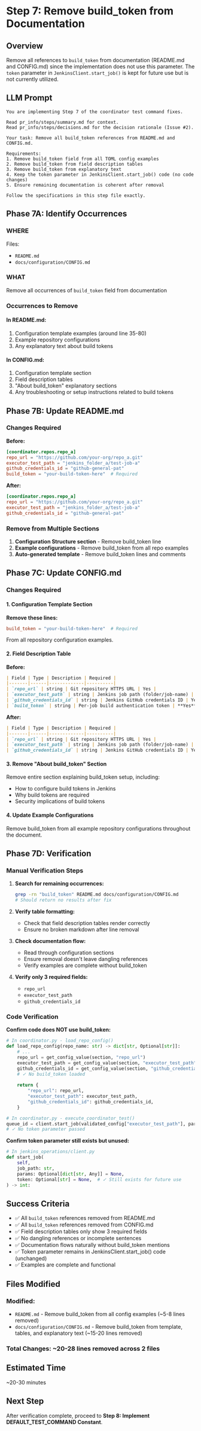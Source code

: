 # Step 7: Remove build_token from Documentation

## Overview
Remove all references to `build_token` from documentation (README.md and CONFIG.md) since the implementation does not use this parameter. The `token` parameter in `JenkinsClient.start_job()` is kept for future use but is not currently utilized.

## LLM Prompt
```
You are implementing Step 7 of the coordinator test command fixes.

Read pr_info/steps/summary.md for context.
Read pr_info/steps/decisions.md for the decision rationale (Issue #2).

Your task: Remove all build_token references from README.md and CONFIG.md.

Requirements:
1. Remove build_token field from all TOML config examples
2. Remove build_token from field description tables
3. Remove build_token from explanatory text
4. Keep the token parameter in JenkinsClient.start_job() code (no code changes)
5. Ensure remaining documentation is coherent after removal

Follow the specifications in this step file exactly.
```

## Phase 7A: Identify Occurrences

### WHERE
Files: 
- `README.md`
- `docs/configuration/CONFIG.md`

### WHAT
Remove all occurrences of `build_token` field from documentation

### Occurrences to Remove

#### In README.md:
1. Configuration template examples (around line 35-80)
2. Example repository configurations
3. Any explanatory text about build tokens

#### In CONFIG.md:
1. Configuration template section
2. Field description tables
3. "About build_token" explanatory sections
4. Any troubleshooting or setup instructions related to build tokens

## Phase 7B: Update README.md

### Changes Required

**Before:**
```toml
[coordinator.repos.repo_a]
repo_url = "https://github.com/your-org/repo_a.git"
executor_test_path = "jenkins_folder_a/test-job-a"
github_credentials_id = "github-general-pat"
build_token = "your-build-token-here"  # Required
```

**After:**
```toml
[coordinator.repos.repo_a]
repo_url = "https://github.com/your-org/repo_a.git"
executor_test_path = "jenkins_folder_a/test-job-a"
github_credentials_id = "github-general-pat"
```

### Remove from Multiple Sections

1. **Configuration Structure section** - Remove build_token line
2. **Example configurations** - Remove build_token from all repo examples
3. **Auto-generated template** - Remove build_token lines and comments

## Phase 7C: Update CONFIG.md

### Changes Required

#### 1. Configuration Template Section

**Remove these lines:**
```toml
build_token = "your-build-token-here"  # Required
```

From all repository configuration examples.

#### 2. Field Description Table

**Before:**
```markdown
| Field | Type | Description | Required |
|-------|------|-------------|----------|
| `repo_url` | string | Git repository HTTPS URL | Yes |
| `executor_test_path` | string | Jenkins job path (folder/job-name) | Yes |
| `github_credentials_id` | string | Jenkins GitHub credentials ID | Yes |
| `build_token` | string | Per-job build authentication token | **Yes** |
```

**After:**
```markdown
| Field | Type | Description | Required |
|-------|------|-------------|----------|
| `repo_url` | string | Git repository HTTPS URL | Yes |
| `executor_test_path` | string | Jenkins job path (folder/job-name) | Yes |
| `github_credentials_id` | string | Jenkins GitHub credentials ID | Yes |
```

#### 3. Remove "About build_token" Section

Remove entire section explaining build_token setup, including:
- How to configure build tokens in Jenkins
- Why build tokens are required
- Security implications of build tokens

#### 4. Update Example Configurations

Remove build_token from all example repository configurations throughout the document.

## Phase 7D: Verification

### Manual Verification Steps

1. **Search for remaining occurrences:**
   ```bash
   grep -rn "build_token" README.md docs/configuration/CONFIG.md
   # Should return no results after fix
   ```

2. **Verify table formatting:**
   - Check that field description tables render correctly
   - Ensure no broken markdown after line removal

3. **Check documentation flow:**
   - Read through configuration sections
   - Ensure removal doesn't leave dangling references
   - Verify examples are complete without build_token

4. **Verify only 3 required fields:**
   - `repo_url`
   - `executor_test_path`
   - `github_credentials_id`

### Code Verification

**Confirm code does NOT use build_token:**

```python
# In coordinator.py - load_repo_config()
def load_repo_config(repo_name: str) -> dict[str, Optional[str]]:
    # ...
    repo_url = get_config_value(section, "repo_url")
    executor_test_path = get_config_value(section, "executor_test_path")
    github_credentials_id = get_config_value(section, "github_credentials_id")
    # ✓ No build_token loaded
    
    return {
        "repo_url": repo_url,
        "executor_test_path": executor_test_path,
        "github_credentials_id": github_credentials_id,
    }

# In coordinator.py - execute_coordinator_test()
queue_id = client.start_job(validated_config["executor_test_path"], params)
# ✓ No token parameter passed
```

**Confirm token parameter still exists but unused:**

```python
# In jenkins_operations/client.py
def start_job(
    self,
    job_path: str,
    params: Optional[dict[str, Any]] = None,
    token: Optional[str] = None,  # ✓ Still exists for future use
) -> int:
```

## Success Criteria

- ✅ All `build_token` references removed from README.md
- ✅ All `build_token` references removed from CONFIG.md
- ✅ Field description tables only show 3 required fields
- ✅ No dangling references or incomplete sentences
- ✅ Documentation flows naturally without build_token mentions
- ✅ Token parameter remains in JenkinsClient.start_job() code (unchanged)
- ✅ Examples are complete and functional

## Files Modified

### Modified:
- `README.md` - Remove build_token from all config examples (~5-8 lines removed)
- `docs/configuration/CONFIG.md` - Remove build_token from template, tables, and explanatory text (~15-20 lines removed)

### Total Changes: ~20-28 lines removed across 2 files

## Estimated Time
~20-30 minutes

## Next Step
After verification complete, proceed to **Step 8: Implement DEFAULT_TEST_COMMAND Constant**.
